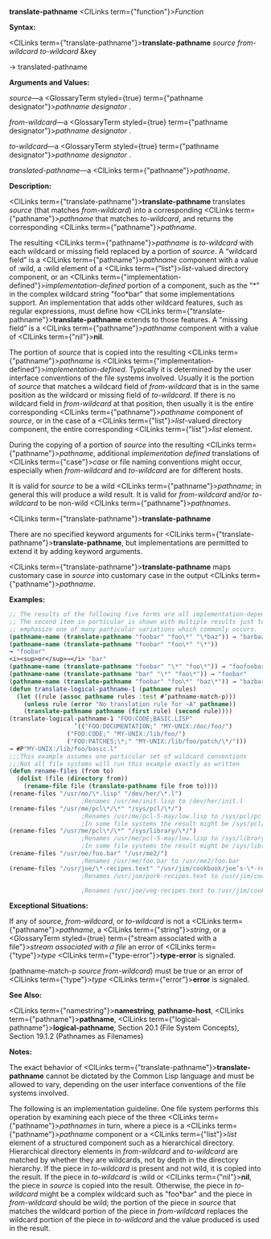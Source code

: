 **translate-pathname** <ClLinks  term={"function"}><i>Function</i></ClLinks> 



**Syntax:** 



<ClLinks  term={"translate-pathname"}><b>translate-pathname</b></ClLinks> *source from-wildcard to-wildcard* &amp;key 



→ translated-pathname 



**Arguments and Values:** 



*source*—a <GlossaryTerm styled={true} term={"pathname designator"}><i>pathname designator</i></GlossaryTerm> . 



*from-wildcard*—a <GlossaryTerm styled={true} term={"pathname designator"}><i>pathname designator</i></GlossaryTerm> . 



*to-wildcard*—a <GlossaryTerm styled={true} term={"pathname designator"}><i>pathname designator</i></GlossaryTerm> . 



*translated-pathname*—a <ClLinks  term={"pathname"}><i>pathname</i></ClLinks>. 



**Description:** 



<ClLinks  term={"translate-pathname"}><b>translate-pathname</b></ClLinks> translates *source* (that matches *from-wildcard*) into a corresponding <ClLinks  term={"pathname"}><i>pathname</i></ClLinks> that matches *to-wildcard*, and returns the corresponding <ClLinks  term={"pathname"}><i>pathname</i></ClLinks>. 



The resulting <ClLinks  term={"pathname"}><i>pathname</i></ClLinks> is *to-wildcard* with each wildcard or missing field replaced by a portion of *source*. A “wildcard field” is a <ClLinks  term={"pathname"}><i>pathname</i></ClLinks> component with a value of :wild, a :wild element of a <ClLinks  term={"list"}><i>list</i></ClLinks>-valued directory component, or an <ClLinks  term={"implementation-defined"}><i>implementation-defined</i></ClLinks> portion of a component, such as the "\*" in the complex wildcard string "foo\*bar" that some implementations support. An implementation that adds other wildcard features, such as regular expressions, must define how <ClLinks  term={"translate-pathname"}><b>translate-pathname</b></ClLinks> extends to those features. A “missing field” is a <ClLinks  term={"pathname"}><i>pathname</i></ClLinks> component with a value of <ClLinks  term={"nil"}><b>nil</b></ClLinks>. 



The portion of *source* that is copied into the resulting <ClLinks  term={"pathname"}><i>pathname</i></ClLinks> is <ClLinks  term={"implementation-defined"}><i>implementation-defined</i></ClLinks>. Typically it is determined by the user interface conventions of the file systems involved. Usually it is the portion of *source* that matches a wildcard field of *from-wildcard* that is in the same position as the wildcard or missing field of *to-wildcard*. If there is no wildcard field in *from-wildcard* at that position, then usually it is the entire corresponding <ClLinks  term={"pathname"}><i>pathname</i></ClLinks> component of *source*, or in the case of a <ClLinks  term={"list"}><i>list</i></ClLinks>-valued directory component, the entire corresponding <ClLinks  term={"list"}><i>list</i></ClLinks> element. 



During the copying of a portion of *source* into the resulting <ClLinks  term={"pathname"}><i>pathname</i></ClLinks>, additional *implementation defined* translations of <ClLinks  term={"case"}><i>case</i></ClLinks> or file naming conventions might occur, especially when *from-wildcard* and *to-wildcard* are for different hosts. 



It is valid for *source* to be a wild <ClLinks  term={"pathname"}><i>pathname</i></ClLinks>; in general this will produce a wild result. It is valid for *from-wildcard* and/or *to-wildcard* to be non-wild <ClLinks  term={"pathname"}><i>pathnames</i></ClLinks>. 







 



 



<ClLinks  term={"translate-pathname"}><b>translate-pathname</b></ClLinks> 



There are no specified keyword arguments for <ClLinks  term={"translate-pathname"}><b>translate-pathname</b></ClLinks>, but implementations are permitted to extend it by adding keyword arguments. 



<ClLinks  term={"translate-pathname"}><b>translate-pathname</b></ClLinks> maps customary case in *source* into customary case in the output <ClLinks  term={"pathname"}><i>pathname</i></ClLinks>. 

**Examples:**
```lisp
;; The results of the following five forms are all implementation-dependent. 
;; The second item in particular is shown with multiple results just to 
;; emphasize one of many particular variations which commonly occurs. 
(pathname-name (translate-pathname "foobar" "foo\*" "\*baz")) → "barbaz" 
(pathname-name (translate-pathname "foobar" "foo\*" "\*")) 
→ "foobar" 
<i><sup>or</sup>→</i> "bar" 
(pathname-name (translate-pathname "foobar" "\*" "foo\*")) → "foofoobar" 
(pathname-name (translate-pathname "bar" "\*" "foo\*")) → "foobar" 
(pathname-name (translate-pathname "foobar" "foo\*" "baz\*")) → "bazbar" 
(defun translate-logical-pathname-1 (pathname rules) 
  (let ((rule (assoc pathname rules :test #’pathname-match-p))) 
    (unless rule (error "No translation rule for ~A" pathname)) 
    (translate-pathname pathname (first rule) (second rule)))) 
(translate-logical-pathname-1 "FOO:CODE;BASIC.LISP" 
			      ’(("FOO:DOCUMENTATION;" "MY-UNIX:/doc/foo/") 
				("FOO:CODE;" "MY-UNIX:/lib/foo/") 
				("FOO:PATCHES;\*;" "MY-UNIX:/lib/foo/patch/\*/"))) 
→ #P"MY-UNIX:/lib/foo/basic.l" 
;;;This example assumes one particular set of wildcard conventions 
;;;Not all file systems will run this example exactly as written 
(defun rename-files (from to) 
  (dolist (file (directory from)) 
    (rename-file file (translate-pathname file from to)))) 
(rename-files "/usr/me/\*.lisp" "/dev/her/\*.l") 
					;Renames /usr/me/init.lisp to /dev/her/init.l 
(rename-files "/usr/me/pcl\*/\*" "/sys/pcl/\*/") 
					;Renames /usr/me/pcl-5-may/low.lisp to /sys/pcl/pcl-5-may/low.lisp 
					;In some file systems the result might be /sys/pcl/5-may/low.lisp 
(rename-files "/usr/me/pcl\*/\*" "/sys/library/\*/") 
					;Renames /usr/me/pcl-5-may/low.lisp to /sys/library/pcl-5-may/low.lisp 
					;In some file systems the result might be /sys/library/5-may/low.lisp 
(rename-files "/usr/me/foo.bar" "/usr/me2/") 
					;Renames /usr/me/foo.bar to /usr/me2/foo.bar 
(rename-files "/usr/joe/\*-recipes.text" "/usr/jim/cookbook/joe’s-\*-rec.text") ;Renames /usr/joe/lamb-recipes.text to /usr/jim/cookbook/joe’s-lamb-rec.text 
					;Renames /usr/joe/pork-recipes.text to /usr/jim/cookbook/joe’s-pork-rec.text 

					;Renames /usr/joe/veg-recipes.text to /usr/jim/cookbook/joe’s-veg-rec.text 
```
**Exceptional Situations:** 



If any of *source*, *from-wildcard*, or *to-wildcard* is not a <ClLinks  term={"pathname"}><i>pathname</i></ClLinks>, a <ClLinks  term={"string"}><i>string</i></ClLinks>, or a <GlossaryTerm styled={true} term={"stream associated with a file"}><i>stream associated with a file</i></GlossaryTerm> an error of <ClLinks  term={"type"}><i>type</i></ClLinks> <ClLinks  term={"type-error"}><b>type-error</b></ClLinks> is signaled. 



(pathname-match-p *source from-wildcard*) must be true or an error of <ClLinks  term={"type"}><i>type</i></ClLinks> <ClLinks  term={"error"}><b>error</b></ClLinks> is signaled. 



**See Also:** 



<ClLinks  term={"namestring"}><b>namestring</b></ClLinks>, **pathname-host**, <ClLinks  term={"pathname"}><b>pathname</b></ClLinks>, <ClLinks  term={"logical-pathname"}><b>logical-pathname</b></ClLinks>, Section 20.1 (File System Concepts), Section 19.1.2 (Pathnames as Filenames) 



**Notes:** 



The exact behavior of <ClLinks  term={"translate-pathname"}><b>translate-pathname</b></ClLinks> cannot be dictated by the Common Lisp language and must be allowed to vary, depending on the user interface conventions of the file systems involved. 



The following is an implementation guideline. One file system performs this operation by examining each piece of the three <ClLinks  term={"pathname"}><i>pathnames</i></ClLinks> in turn, where a piece is a <ClLinks  term={"pathname"}><i>pathname</i></ClLinks> component or a <ClLinks  term={"list"}><i>list</i></ClLinks> element of a structured component such as a hierarchical directory. Hierarchical directory elements in *from-wildcard* and *to-wildcard* are matched by whether they are wildcards, not by depth in the directory hierarchy. If the piece in *to-wildcard* is present and not wild, it is copied into the result. If the piece in *to-wildcard* is :wild or <ClLinks  term={"nil"}><b>nil</b></ClLinks>, the piece in *source* is copied into the result. Otherwise, the piece in *to-wildcard* might be a complex wildcard such as "foo\*bar" and the piece in *from-wildcard* should be wild; the portion of the piece in *source* that matches the wildcard portion of the piece in *from-wildcard* replaces the wildcard portion of the piece in *to-wildcard* and the value produced is used in the result. 




